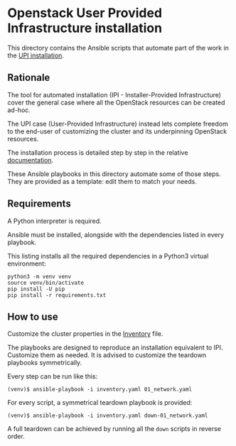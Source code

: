 # Openstack User Provided Infrastructure installation

This directory contains the Ansible scripts that automate part of the work in the [UPI installation](../../docs/user/openstack/install_upi.md).

## Rationale

The tool for automated installation (IPI - Installer-Provided Infrastructure) cover the general case where all the OpenStack resources can be created ad-hoc.

The UPI case (User-Provided Infrastructure) instead lets complete freedom to the end-user of customizing the cluster and its underpinning OpenStack resources.

The installation process is detailed step by step in the relative [documentation](../../docs/user/openstack/install_upi.md).

These Ansible playbooks in this directory automate some of those steps. They are provided as a template: edit them to match your needs.

## Requirements

A Python interpreter is required.

Ansible must be installed, alongside with the dependencies listed in every playbook.

This listing installs all the required dependencies in a Python3 virtual environment:

```
python3 -m venv venv
source venv/bin/activate
pip install -U pip
pip install -r requirements.txt
```

## How to use

Customize the cluster properties in the [Inventory](./inventory.yaml) file.

The playbooks are designed to reproduce an installation equivalent to IPI. Customize them as needed. It is advised to customize the teardown playbooks symmetrically.

Every step can be run like this:

```shell
(venv)$ ansible-playbook -i inventory.yaml 01_network.yaml
```

For every script, a symmetrical teardown playbook is provided:

```shell
(venv)$ ansible-playbook -i inventory.yaml down-01_network.yaml
```

A full teardown can be achieved by running all the `down` scripts in reverse order.
